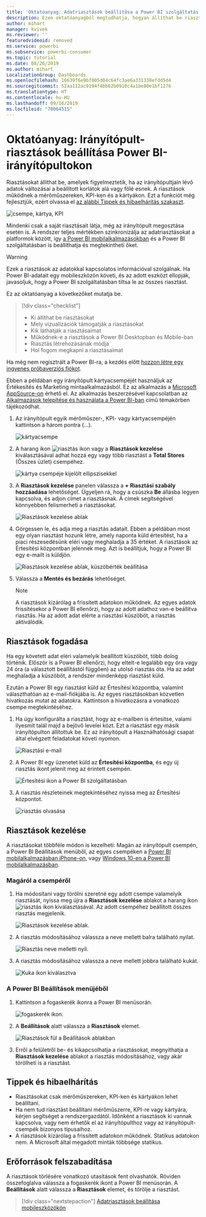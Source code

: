 ```yaml
---
title: 'Oktatóanyag: Adatriasztások beállítása a Power BI szolgáltatás irányítópultjain'
description: Ezen oktatóanyagból megtudhatja, hogyan állíthat be riasztásokat, amelyek figyelmeztetik, ha az irányítópultjain lévő adatok változásai meghaladják a Microsoft Power BI szolgáltatáshoz beállított korlátokat.
author: mihart
manager: kvivek
ms.reviewer: ''
featuredvideoid: removed
ms.service: powerbi
ms.subservice: powerbi-consumer
ms.topic: tutorial
ms.date: 08/26/2019
ms.author: mihart
LocalizationGroup: Dashboards
ms.openlocfilehash: 16639f6e9bf005d04c64fc3ae6a331338efdd5d4
ms.sourcegitcommit: 52aa112ac9194f4bb62b0910c4a1be80e1bf1276
ms.translationtype: HT
ms.contentlocale: hu-HU
ms.lasthandoff: 09/16/2019
ms.locfileid: "70064515"
---
```

# <a name="tutorial-set-dashboard-alerts-on-power-bi-dashboards"></a>Oktatóanyag: Irányítópult-riasztások beállítása Power BI-irányítópultokon
Riasztásokat állíthat be, amelyek figyelmeztetik, ha az irányítópultjain lévő adatok változásai a beállított korlátok alá vagy fölé esnek. A riasztások működnek a mérőműszereken, KPI-ken és a kártyákon. Ezt a funkciót még fejlesztjük, ezért olvassa el [az alábbi Tippek és hibaelhárítás szakaszt](#tips-and-troubleshooting).

![csempe, kártya, KPI](media/end-user-alerts/card-gauge-kpi.png)

Mindenki csak a saját riasztásait látja, még az irányítópult megosztása esetén is. A rendszer teljes mértékben szinkronizálja az adatriasztásokat a platformok között, így [a Power BI mobilalkalmazásokban](mobile/mobile-set-data-alerts-in-the-mobile-apps.md) és a Power BI szolgáltatásban is beállíthatja és megtekintheti őket. 

> [!WARNING]
> Ezek a riasztások az adatokkal kapcsolatos információval szolgálnak. Ha Power BI-adatait egy mobileszközön követi, és az adott eszközt ellopják, javasoljuk, hogy a Power BI szolgáltatásban tiltsa le az összes riasztást.
> 

Ez az oktatóanyag a következőket mutatja be.
> [!div class="checklist"]
> * Ki állíthat be riasztásokat
> * Mely vizualizációk támogatják a riasztásokat
> * Kik láthatják a riasztásaimat
> * Működnek-e a riasztások a Power BI Desktopban és Mobile-ban
> * Riasztás létrehozásának módja
> * Hol fogom megkapni a riasztásaimat

Ha még nem regisztrált a Power BI-ra, a kezdés előtt [hozzon létre egy ingyenes próbaverziós fiókot](https://app.powerbi.com/signupredirect?pbi_source=web).

Ebben a példában egy irányítópult kártyacsempéjét használjuk az Értékesítés és Marketing mintaalkalmazásból. Ez az alkalmazás a [Microsoft AppSource-on](https://appsource.microsoft.com) érhető el. Az alkalmazás beszerzésével kapcsolatban az [Alkalmazások telepítése és használata a Power BI-ban](end-user-app-view.md) című témakörben tájékozódhat.

1. Az irányítópult egyik mérőműszer-, KPI- vagy kártyacsempéjén kattintson a három pontra (…).
   
   ![kártyacsempe](media/end-user-alerts/power-bi-cards.png)
2. A harang ikon ![riasztás ikon](media/end-user-alerts/power-bi-bell-icon.png) vagy a **Riasztások kezelése** kiválasztásával adhat hozzá egy vagy több riasztást a **Total Stores** (Összes üzlet) csempéhez.

   ![kártya csempéje kijelölt ellipszisekkel](media/end-user-alerts/power-bi-ellipses.png)

   
1. A **Riasztások kezelése** panelen válassza a **+ Riasztási szabály hozzáadása** lehetőséget.  Ügyeljen rá, hogy a csúszka **Be** állásba legyen kapcsolva, és adjon címet a riasztásnak. A címek segítségével könnyebben felismerheti a riasztásokat.
   
   ![Riasztások kezelése ablak](media/end-user-alerts/power-bi-manage-alert.png)
4. Görgessen le, és adja meg a riasztás adatait.  Ebben a példában most egy olyan riasztást hozunk létre, amely naponta küld értesítést, ha a piaci részesedésünk eléri vagy meghaladja a 35 értéket. A riasztások az Értesítési központban jelennek meg. Azt is beállítjuk, hogy a Power BI egy e-mailt is küldjön.
   
   ![Riasztások kezelése ablak, küszöbérték beállítása](media/end-user-alerts/power-bi-manage-alert-details.png)
5. Válassza a **Mentés és bezárás** lehetőséget.
 
   > [!NOTE]
   > A riasztások kizárólag a frissített adatokon működnek. Az egyes adatok frissítésekor a Power BI ellenőrzi, hogy az adott adathoz van-e beállítva riasztás. Ha az adott adat elérte a riasztási küszöböt, a riasztás aktiválódik. 
   > 

## <a name="receiving-alerts"></a>Riasztások fogadása
Ha egy követett adat eléri valamelyik beállított küszöböt, több dolog történik. Először is a Power BI ellenőrzi, hogy eltelt-e legalább egy óra vagy 24 óra (a választott beállítástól függően) az utolsó riasztás óta. Ha az adat meghaladja a küszöböt, a rendszer mindenképp riasztást küld.

Ezután a Power BI egy riasztást küld az Értesítési központba, valamint választhatóan az e-mail-fiókjába is. Az egyes riasztásokban közvetlen hivatkozás mutat az adatokra. Kattintson a hivatkozásra a vonatkozó csempe megtekintéséhez.  

1. Ha úgy konfigurálta a riasztást, hogy az e-mailben is értesítse, valami ilyesmit talál majd a bejövő levelei közt. Ezt a riasztást egy másik irányítópulton állítottuk be. Ez az irányítópult a Használhatósági csapat által elvégzett feladatokat követi nyomon.
   
   ![Riasztási e-mail](media/end-user-alerts/power-bi-alert-email.png)
2. A Power BI egy üzenetet küld az **Értesítési központba**, és egy új riasztás ikont jelenít meg az érintett csempén.
   
   ![Értesítési ikon a Power BI szolgáltatásban](media/end-user-alerts/power-bi-task-alert.png)
3. A riasztás részleteinek megtekintéséhez nyissa meg az Értesítési központot.
   
    ![riasztás olvasása](media/end-user-alerts/power-bi-notification.png)
   
  

## <a name="managing-alerts"></a>Riasztások kezelése

A riasztásokat többféle módon is kezelheti: Magán az irányítópult csempén, a Power BI Beállítások menüből, az egyes csempéken a [Power BI mobilalkalmazásban iPhone-on](mobile/mobile-set-data-alerts-in-the-mobile-apps.md), vagy [Windows 10-en a Power BI mobilalkalmazásban](mobile/mobile-set-data-alerts-in-the-mobile-apps.md).

### <a name="from-the-tile-itself"></a>Magáról a csempéről

1. Ha módosítani vagy törölni szeretné egy adott csempe valamelyik riasztását, nyissa meg újra a **Riasztások kezelése** ablakot a harang ikon ![riasztás ikon](media/end-user-alerts/power-bi-bell-icon.png) kiválasztásával. Az adott csempéhez beállított összes riasztás megjelenik.
   
    ![Riasztások kezelése ablak](media/end-user-alerts/power-bi-manage-alerts.png).
2. A riasztás módosításához válassza a neve mellett balra található nyilat.
   
    ![Riasztás neve melletti nyíl](media/end-user-alerts/power-bi-modify-alert.png).
3. A riasztás módosításához válassza a neve mellett jobbra található kukát.
   
      ![Kuka ikon kiválasztva](media/end-user-alerts/power-bi-alert-delete.png)

### <a name="from-the-power-bi-settings-menu"></a>A Power BI Beállítások menüjéből

1. Kattintson a fogaskerék ikonra a Power BI menüsorán.
   
    ![fogaskerék ikon](media/end-user-alerts/powerbi-gear-icon.png).
2. A **Beállítások** alatt válassza a **Riasztások** elemet.
   
    ![Riasztások fül a Beállítások ablakban](media/end-user-alerts/power-bi-alert-settings.png)
3. Erről a felületről be- és kikapcsolhatja a riasztásokat, megnyithatja a **Riasztások kezelése** ablakot a riasztás módosításához, vagy akár törölheti is a riasztást.

## <a name="tips-and-troubleshooting"></a>Tippek és hibaelhárítás 

* Riasztásokat csak mérőműszereken, KPI-ken és kártyákon lehet beállítani.
* Ha nem tud riasztást beállítani mérőműszerre, KPI-re vagy kártyára, kérjen segítséget a rendszergazdától. Időnként a riasztások ki vannak kapcsolva, vagy nem érhetők el az irányítópulthoz vagy az irányítópult-csempék bizonyos típusaihoz.
* A riasztások kizárólag a frissített adatokon működnek. Statikus adatokon nem. A Microsoft által megadott minták többsége statikus. 


## <a name="clean-up-resources"></a>Erőforrások felszabadítása
A riasztások törlésére vonatkozó utasítások fent olvashatók. Röviden összefoglalva válassza a fogaskerék ikont a Power BI menüsorán. A **Beállítások** alatt válassza a **Riasztások** elemet, és törölje a riasztást.

> [!div class="nextstepaction"]
> [Adatriasztások beállítása mobileszközökön](mobile/mobile-set-data-alerts-in-the-mobile-apps.md)


